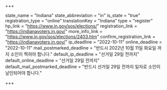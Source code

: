 +++

state_name = "Indiana"
state_abbreviation = "in"
is_state = "true"
registration_type = "online"
translationKey = "Indiana"
type = "register"
hp_link = "https://www.in.gov/sos/elections/"
registration_link = "https://indianavoters.in.gov/"
more_info_link = "https://www.in.gov/sos/elections/2403.htm"
confirm_registration_link = "https://indianavoters.in.gov/"
ip_deadline = "2022-10-11"
online_deadline = "2022-10-11"
mail_postmarked_deadline = "반드시 2022년 10월 11일 화요일 까지 소인이 찍혀야 합니다."
default_ip_deadline = "선거일 29일 전까지"
default_online_deadline = "선거일 29일 전까지"
default_mail_postmarked_deadline = "반드시 선거일 29일 전까지 일자로 소인이 날인되어야 합니다."

+++